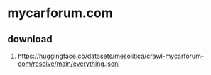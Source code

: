 # mycarforum.com

## download

1. https://huggingface.co/datasets/mesolitica/crawl-mycarforum-com/resolve/main/everything.jsonl